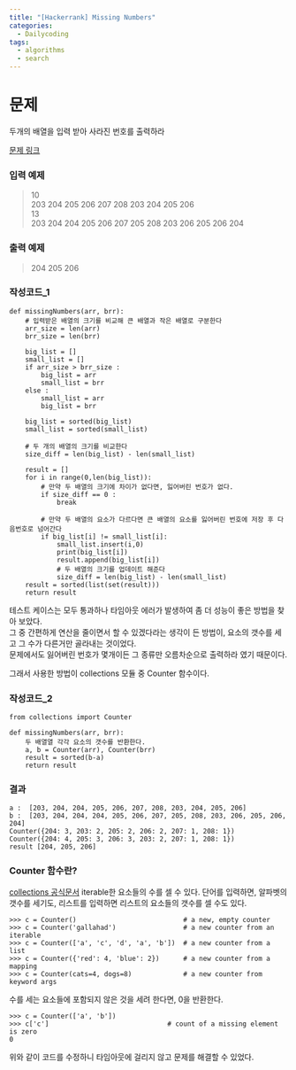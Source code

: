 ```yaml
---
title: "[Hackerrank] Missing Numbers"
categories:
  - Dailycoding
tags:
  - algorithms
  - search
---
```


# 문제
두개의 배열을 입력 받아 사라진 번호를 출력하라

[문제 링크](https://www.hackerrank.com/challenges/missing-numbers/problem)

### 입력 예제
> 10  
203 204 205 206 207 208 203 204 205 206  
13  
203 204 204 205 206 207 205 208 203 206 205 206 204

### 출력 예제
> 204 205 206

### 작성코드_1
```
def missingNumbers(arr, brr):
    # 입력받은 배열의 크기를 비교해 큰 배열과 작은 배열로 구분한다
    arr_size = len(arr)
    brr_size = len(brr)

    big_list = []
    small_list = []
    if arr_size > brr_size :
        big_list = arr
        small_list = brr
    else :
        small_list = arr
        big_list = brr

    big_list = sorted(big_list)
    small_list = sorted(small_list)

    # 두 개의 배열의 크기를 비교한다
    size_diff = len(big_list) - len(small_list)

    result = []
    for i in range(0,len(big_list)):
        # 만약 두 배열의 크기에 차이가 없다면, 잃어버린 번호가 없다.
        if size_diff == 0 :
            break

        # 만약 두 배열의 요소가 다르다면 큰 배열의 요소를 잃어버린 번호에 저장 후 다음번호로 넘어간다
        if big_list[i] != small_list[i]:
            small_list.insert(i,0)
            print(big_list[i])
            result.append(big_list[i])
            # 두 배열의 크기를 업데이트 해준다
            size_diff = len(big_list) - len(small_list)
    result = sorted(list(set(result)))
    return result
```

테스트 케이스는 모두 통과하나 타임아웃 에러가 발생하여 좀 더 성능이 좋은 방법을 찾아 보았다.  
그 중 간편하게 연산을 줄이면서 할 수 있겠다라는 생각이 든 방법이, 요소의 갯수를 세고 그 수가 다른거만 골라내는 것이었다.  
문제에서도 잃어버린 번호가 몇개이든 그 종류만 오름차순으로 출력하라 였기 때문이다.

그래서 사용한 방법이 collections 모듈 중 Counter 함수이다.

### 작성코드_2
```
from collections import Counter

def missingNumbers(arr, brr):
    두 배열열 각각 요소의 갯수를 반환한다.
    a, b = Counter(arr), Counter(brr)
    result = sorted(b-a)
    return result
```

### 결과
```
a :  [203, 204, 204, 205, 206, 207, 208, 203, 204, 205, 206]
b :  [203, 204, 204, 204, 205, 206, 207, 205, 208, 203, 206, 205, 206, 204]
Counter({204: 3, 203: 2, 205: 2, 206: 2, 207: 1, 208: 1})
Counter({204: 4, 205: 3, 206: 3, 203: 2, 207: 1, 208: 1})
result [204, 205, 206]
```


### Counter 함수란?
[collections 공식문서](https://docs.python.org/3/library/collections.html)
iterable한 요소들의 수를 셀 수 있다. 단어를 입력하면, 알파벳의 갯수를 세기도, 리스트를 입력하면 리스트의 요소들의 갯수를 셀 수도 있다.
```
>>> c = Counter()                           # a new, empty counter
>>> c = Counter('gallahad')                 # a new counter from an iterable
>>> c = Counter(['a', 'c', 'd', 'a', 'b'])  # a new counter from a list
>>> c = Counter({'red': 4, 'blue': 2})      # a new counter from a mapping
>>> c = Counter(cats=4, dogs=8)             # a new counter from keyword args
```
수를 세는 요소들에 포함되지 않은 것을 세려 한다면, 0을 반환한다.

```
>>> c = Counter(['a', 'b'])
>>> c['c']                              # count of a missing element is zero
0
```

위와 같이 코드를 수정하니 타임아웃에 걸리지 않고 문제를 해결할 수 있었다.
